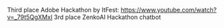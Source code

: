Third place Adobe Hackathon by ItFest: https://www.youtube.com/watch?v=_79t5QgXMxI
3rd place ZenkoAI Hackathon chatbot
